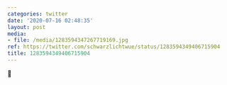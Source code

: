 ```yaml
---
categories: twitter
date: '2020-07-16 02:48:35'
layout: post
media:
- file: /media/1283594347267719169.jpg
ref: https://twitter.com/schwarzlichtwue/status/1283594349406715904
title: 1283594349406715904
---
```

😤 